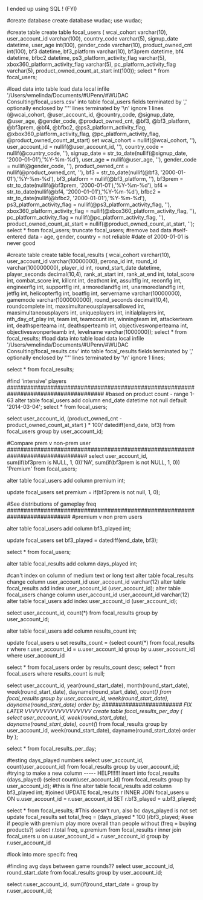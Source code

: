 I ended up using SQL ! (FYI) 

#create database
create database wudac;
use wudac;

#create table
create table focal_users (
wcai_cohort varchar(10), user_account_id varchar(100), country_code varchar(5), signup_date datetime, user_age int(100), gender_code varchar(10), 
product_owned_cnt int(100), bf3 datetime, bf3_platform varchar(10), bf3prem datetime, bf4 datetime, bfbc2 datetime, ps3_platform_activity_flag varchar(5), 
xbox360_platform_activity_flag varchar(5), pc_platform_activity_flag varchar(5), product_owned_count_at_start int(100));
select * from focal_users;

#load data into table 
load data local infile 
'/Users/wmelinda/Documents/#UPenn/#WUDAC Consulting/focal_users.csv'
into table focal_users
fields terminated by ',' 
optionally enclosed by '''' 
lines terminated by '\n'
ignore 1 lines
(@wcai_cohort, @user_account_id, @country_code, @signup_date, @user_age, @gender_code, @product_owned_cnt, @bf3, @bf3_platform, @bf3prem, @bf4, @bfbc2, 
@ps3_platform_activity_flag, @xbox360_platform_activity_flag, @pc_platform_activity_flag, @product_owned_count_at_start)
set 
wcai_cohort = nullif(@wcai_cohort, ''), user_account_id = nullif(@user_account_id, ''), country_code = nullif(@country_code, ''), 
signup_date = str_to_date(nullif(@signup_date, '2000-01-01'),'%Y-%m-%d'), user_age = nullif(@user_age, ''), 
gender_code = nullif(@gender_code, ''), product_owned_cnt = nullif(@product_owned_cnt, ''), 
bf3 = str_to_date(nullif(@bf3, '2000-01-01'),'%Y-%m-%d'), bf3_platform = nullif(@bf3_platform, ''), 
bf3prem = str_to_date(nullif(@bf3prem, '2000-01-01'),'%Y-%m-%d'), bf4 = str_to_date(nullif(@bf4, '2000-01-01'),'%Y-%m-%d'), 
bfbc2 = str_to_date(nullif(@bfbc2, '2000-01-01'),'%Y-%m-%d'), 
ps3_platform_activity_flag = nullif(@ps3_platform_activity_flag, ''), 
xbox360_platform_activity_flag = nullif(@xbox360_platform_activity_flag, ''), 
pc_platform_activity_flag = nullif(@pc_platform_activity_flag, ''), 
product_owned_count_at_start = nullif(@product_owned_count_at_start, '');
select * from focal_users;
truncate focal_users;
#remove bad data 
#self-entered data - age, gender, country = not reliable 
#date of 2000-01-01 is never good 

#create table
create table focal_results (
wcai_cohort varchar(10), user_account_id varchar(10000000), perona_id int, 
round_id varchar(100000000), player_id int, round_start_date datetime, 
player_seconds decimal(10,4), rank_at_start int, rank_at_end int, total_score int, 
combat_score int, killcnt int, deathcnt int, assultflg int, reconflg int, 
engineerflg int, supportflg int, armoredlandflg int, unarmoredlandflg int, 
jetflg int, helicopterflg int, boatflg int, servername varchar(10000000), 
gamemode varchar(1000000000), round_seconds decimal(10,4), roundcomplete int, 
maxsimultaneousplayersallowed int, maxsimultaneousplayers int, uniqueplayers int, 
initialplayers int, nth_day_of_play int, team int, teamcount int, winningteam int, 
attackerteam int, deathsperteama int, deathsperteamb int, 
objectiveswonperteama int, objectiveswonperteamb int, levelname varchar(1000000));
select * from focal_results;
#load data into table 
load data local infile 
'/Users/wmelinda/Documents/#UPenn/#WUDAC Consulting/focal_results.csv'
into table focal_results
fields terminated by ',' 
optionally enclosed by '''' 
lines terminated by '\n'
ignore 1 lines; 

select * from focal_results;

#find 'intensive' players #####################################################################################
#based on product count - range 1-63 
alter table focal_users
add column end_date datetime not null 
default '2014-03-04';
select * from focal_users;

select user_account_id, (product_owned_cnt - product_owned_count_at_start ) * 100/ datediff(end_date, bf3)
from focal_users
group by user_account_id;

#Compare prem v non-prem user ################################################################################
select user_account_id,  
sum(if(bf3prem is NULL, 1, 0))'NA',
sum(if(bf3prem is not NULL, 1, 0)) 'Premium'
from focal_users;

alter table focal_users 
add column premium int; 

update focal_users 
set premium = if(bf3prem is not null, 1, 0); 

#See distributions of gameplay freq ###########################################################################
#premium v non prem users 

alter table focal_users 
add column bf3_played int;

update focal_users
set bf3_played = datediff(end_date, bf3);

select * from focal_users;

alter table focal_results 
add column days_played int;

#can't index on column of medium text or long text 
alter table focal_results 
change column user_account_id user_account_id varchar(12)
alter table focal_results 
add index user_account_id (user_account_id);
alter table focal_users 
change column user_account_id user_account_id varchar(12)
alter table focal_users 
add index user_account_id (user_account_id);

select user_account_id, count(*) 
from focal_results 
group by user_account_id;

alter table focal_users
add column results_count int; 

update focal_users u
set results_count = (select count(*) 
from focal_results r
where r.user_account_id = u.user_account_id
group by u.user_account_id)
where user_account_id 

select * from focal_users order by results_count desc;
select * from focal_users where results_count is null; 


select user_account_id, year(round_start_date), 
month(round_start_date), week(round_start_date), dayname(round_start_date), count(*)
from focal_results 
group by user_account_id, week(round_start_date), dayname(round_start_date)
order by;
######################## FIX LATER VVVVVVVVVVVVVVVVVV
create table focal_results_per_day (
select user_account_id, week(round_start_date), dayname(round_start_date), count(*)
from focal_results 
group by user_account_id, week(round_start_date), dayname(round_start_date)
order by );

select * from focal_results_per_day; 


#testing days_played numbers
select user_account_id, count(user_account_id) from focal_results 
group by user_account_id;
#trying to make a new column ----- HELP!!!!!!
insert into focal_results (days_played) 
(select count(user_account_id) from focal_results
group by user_account_id);
#this is fine 
alter table focal_results 
add column bf3_played int;
#joined
UPDATE focal_results r
  INNER JOIN focal_users u ON u.user_account_id = r.user_account_id
SET r.bf3_played = u.bf3_played;

select * from focal_results;
#This doesn't run, also bc days_played is not set
update focal_results 
set total_freq = (days_played * 100 )/bf3_played;
#see if people with premium play more overall than people without (freq = buying products?) 
select r.total freq, u.premium from focal_results r 
inner join focal_users u on u.user_account_id = r.user_account_id
group by r.user_account_id

#look into more specifc freq 

#finding avg days between game rounds?? 
select user_account_id, round_start_date from focal_results 
group by user_account_id;

select r.user_account_id, 
sum(if(round_start_date =
group by r.user_account_id; 

